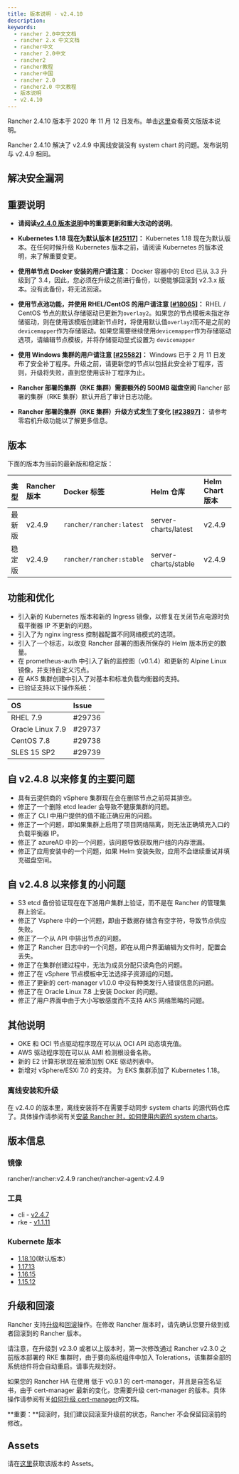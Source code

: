 ```yaml
---
title: 版本说明 - v2.4.10
description:
keywords:
  - rancher 2.0中文文档
  - rancher 2.x 中文文档
  - rancher中文
  - rancher 2.0中文
  - rancher2
  - rancher教程
  - rancher中国
  - rancher 2.0
  - rancher2.0 中文教程
  - 版本说明
  - v2.4.10
---
```


Rancher 2.4.10 版本于 2020 年 11 月 12 日发布。单击[这里](https://github.com/rancher/rancher/releases/tag/v2.4.10)查看英文版版本说明。

Rancher 2.4.10 解决了 v2.4.9 中离线安装没有 system chart 的问题。发布说明与 v2.4.9 相同。

## 解决安全漏洞

## 重要说明

- **请阅读[v2.4.0 版本说明](/docs/rancher2/releases/v2.4.0/)中的重要更新和重大改动的说明**。

- **Kubernetes 1.18 现在为默认版本 [[#25117](https://github.com/rancher/rancher/issues/25117)]：** Kubernetes 1.18 现在为默认版本。在任何时候升级 Kubernetes 版本之前，请阅读 Kubernetes 的版本说明，来了解重要变更。

- **使用单节点 Docker 安装的用户请注意：** Docker 容器中的 Etcd 已从 3.3 升级到了 3.4，因此，您必须在升级之前进行备份，以便能够回滚到 v2.3.x 版本。没有此备份，将无法回滚。

- **使用节点池功能，并使用 RHEL/CentOS 的用户请注意 [[#18065](https://github.com/rancher/rancher/issues/18065)]：** RHEL / CentOS 节点的默认存储驱动已更新为`overlay2`。如果您的节点模板未指定存储驱动，则在使用该模版创建新节点时，将使用默认值`overlay2`而不是之前的`devicemapper`作为存储驱动。如果您需要继续使用`devicemapper`作为存储驱动选项，请编辑节点模板，并将存储驱动显式设置为 `devicemapper`

- **使用 Windows 集群的用户请注意 [[#25582](https://github.com/rancher/rancher/issues/25582)]：** Windows 已于 2 月 11 日发布了安全补丁程序。升级之前，请更新您的节点以包括此安全补丁程序，否则，升级将失败，直到您使用该补丁程序为止。

- **Rancher 部署的集群（RKE 集群）需要额外的 500MB 磁盘空间** Rancher 部署的集群（RKE 集群）默认开启了审计日志功能。

- **Rancher 部署的集群（RKE 集群）升级方式发生了变化 [[#23897](https://github.com/rancher/rancher/issues/23897)]：** 请参考零宕机升级功能以了解更多信息。

## 版本

下面的版本为当前的最新版和稳定版：

| 类型   | Rancher 版本 | Docker 标签              | Helm 仓库            | Helm Chart 版本 |
| :----- | :----------- | :----------------------- | :------------------- | :-------------- |
| 最新版 | v2.4.9       | `rancher/rancher:latest` | server-charts/latest | v2.4.9          |
| 稳定版 | v2.4.9       | `rancher/rancher:stable` | server-charts/stable | v2.4.9          |

## 功能和优化

- 引入新的 Kubernetes 版本和新的 Ingress 镜像，以修复在关闭节点电源时负载平衡器 IP 不更新的问题。
- 引入了为 nginx ingress 控制器配置不同网络模式的选项。
- 引入了一个标志，以改变 Rancher 部署的图表所保存的 Helm 版本历史的数量。
- 在 prometheus-auth 中引入了新的监控图（v0.1.4）和更新的 Alpine Linux 镜像，并支持自定义污点。
- 在 AKS 集群创建中引入了对基本和标准负载均衡器的支持。
- 已验证支持以下操作系统：

| OS               | Issue  |
| :--------------- | :----- |
| RHEL 7.9         | #29736 |
| Oracle Linux 7.9 | #29737 |
| CentOS 7.8       | #29738 |
| SLES 15 SP2      | #29739 |

## 自 v2.4.8 以来修复的主要问题

- 具有云提供商的 vSphere 集群现在会在删除节点之前将其排空。
- 修正了一个删除 etcd leader 会导致不健康集群的问题。
- 修正了 CLI 中用户提供的值不能正确应用的问题。
- 修正了一个问题，即如果集群上启用了项目网络隔离，则无法正确填充入口的负载平衡器 IP。
- 修正了 azureAD 中的一个问题，该问题导致获取用户组的内存泄漏。
- 修正了应用安装中的一个问题，如果 Helm 安装失败，应用不会继续重试并填充磁盘空间。

## 自 v2.4.8 以来修复的小问题

- S3 etcd 备份验证现在在下游用户集群上验证，而不是在 Rancher 的管理集群上验证。
- 修正了 Vsphere 中的一个问题，即由于数据存储含有空字符，导致节点供应失败。
- 修正了一个从 API 中排出节点的问题。
- 修正了 Rancher 日志中的一个问题，即在从用户界面编辑为文件时，配置会丢失。
- 修正了在集群创建过程中，无法为成员分配只读角色的问题。
- 修正了在 vSphere 节点模板中无法选择子资源组的问题。
- 修正了更新的 cert-manager v1.0.0 中没有种类发行人错误信息的问题。
- 修正了在 Oracle Linux 7.8 上安装 Docker 的问题。
- 修正了用户界面中由于大小写敏感度而不支持 AKS 网络策略的问题。

## 其他说明

- OKE 和 OCI 节点驱动程序现在可以从 OCI API 动态填充值。
- AWS 驱动程序现在可以从 AMI 检测根设备名称。
- 新的 E2 计算形状现在被添加到 OKE 驱动列表中。
- 新增对 vSphere/ESXi 7.0 的支持。
  为 EKS 集群添加了 Kubernetes 1.18。

### 离线安装和升级

在 v2.4.0 的版本里，离线安装将不在需要手动同步 system charts 的源代码仓库了。具体操作请参阅有关[安装 Rancher 时，如何使用内嵌的 system charts](/docs/rancher2/installation_new/other-installation-methods/air-gap/install-rancher/_index)。

## 版本信息

### 镜像

rancher/rancher:v2.4.9
rancher/rancher-agent:v2.4.9

### 工具

- cli - [v2.4.7](https://github.com/rancher/rancher/releases/tag/v2.4.7)
- rke - [v1.1.11](https://github.com/rancher/rke/releases/tag/v1.1.11)

### Kubernete 版本

- [1.18.10](https://github.com/rancher/hyperkube/tree/v1.18)(默认版本）
- [1.17.13](https://github.com/rancher/hyperkube/tree/v1.17)
- [1.16.15](https://github.com/rancher/hyperkube/releases/tag/v1.16.15-rancher1)
- [1.15.12](https://github.com/rancher/hyperkube/releases/tag/v1.15.12-rancher2)

## 升级和回滚

Rancher 支持[升级](/docs/rancher2/upgrades/_index)和[回滚](/docs/rancher2/upgrades/rollbacks/_index)操作。在修改 Rancher 版本时，请先确认您要升级到或者回滚到的 Rancher 版本。

请注意，在升级到 v2.3.0 或者以上版本时，第一次修改通过 Rancher v2.3.0 之前版本部署的 RKE 集群时，由于要向系统组件中加入 Tolerations，该集群全部的系统组件将会自动重启。请事先规划好。

如果您的 Rancher HA 在使用 低于 v0.9.1 的 cert-manager，并且是自签名证书，由于 cert-manager 最新的变化，您需要升级 cert-manager 的版本。具体操作请参阅有关[如何升级 cert-manager](/docs/rancher2/installation_new/resources/upgrading-cert-manager/_index)的文档。

**重要：**回滚时，我们建议回滚至升级前的状态，Rancher 不会保留回滚前的修改。

## Assets

请在[这里](https://github.com/rancher/rancher/releases/tag/v2.4.9)获取该版本的 Assets。
